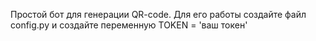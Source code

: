 Простой бот для генерации QR-code. Для его работы создайте файл config.py и создайте переменную TOKEN = 'ваш токен'
